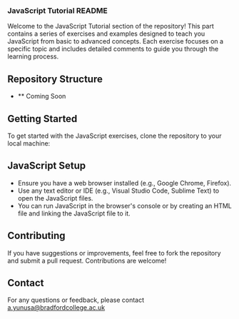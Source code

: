 ### JavaScript Tutorial README

Welcome to the JavaScript Tutorial section of the repository! This part contains a series of exercises and examples designed to teach you JavaScript from basic to advanced concepts. Each exercise focuses on a specific topic and includes detailed comments to guide you through the learning process.

## Repository Structure

- ** Coming Soon

## Getting Started

To get started with the JavaScript exercises, clone the repository to your local machine:

## JavaScript Setup
- Ensure you have a web browser installed (e.g., Google Chrome, Firefox).
- Use any text editor or IDE (e.g., Visual Studio Code, Sublime Text) to open the JavaScript files.
- You can run JavaScript in the browser's console or by creating an HTML file and linking the JavaScript file to it.

## Contributing
If you have suggestions or improvements, feel free to fork the repository and submit a pull request. Contributions are welcome!


## Contact
For any questions or feedback, please contact a.yunusa@bradfordcollege.ac.uk

